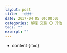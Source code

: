 ```yaml
---
layout: post
title:  "统计"
date: 2017-04-05 00:00:00
categories: 编程 交易 〇 其他
tags: ""
excerpt: ""
---
```


* content
{:toc}






<script>
alert('☯');
</script>
































